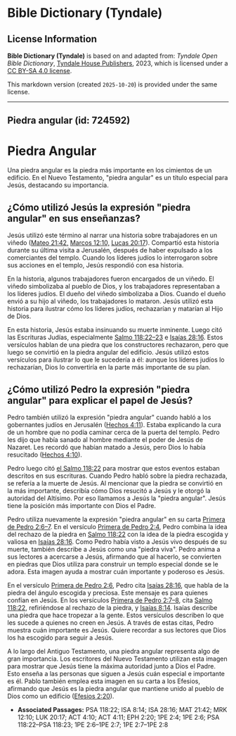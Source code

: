 # Bible Dictionary (Tyndale)

## License Information

**Bible Dictionary (Tyndale)** is based on and adapted from: _Tyndale Open Bible Dictionary_, [Tyndale House Publishers](https://tyndaleopenresources.com/), 2023, which is licensed under a [CC BY-SA 4.0 license](https://creativecommons.org/licenses/by-sa/4.0/legalcode.en).

This markdown version (created `2025-10-20`) is provided under the same license.



--------------------------------

## Piedra angular (id: 724592)

Piedra Angular
==============

Una piedra angular es la piedra más importante en los cimientos de un edificio. En el Nuevo Testamento, "piedra angular" es un título especial para Jesús, destacando su importancia.

¿Cómo utilizó Jesús la expresión "piedra angular" en sus enseñanzas?
--------------------------------------------------------------------

Jesús utilizó este término al narrar una historia sobre trabajadores en un viñedo ([Mateo 21:42,](https://ref.ly/Matt21:42) [Marcos 12:10,](https://ref.ly/Mark12:10) [Lucas 20:17](https://ref.ly/Luke20:17)). Compartió esta historia durante su última visita a Jerusalén, después de haber expulsado a los comerciantes del templo. Cuando los líderes judíos lo interrogaron sobre sus acciones en el templo, Jesús respondió con esa historia.

En la historia, algunos trabajadores fueron encargados de un viñedo. El viñedo simbolizaba al pueblo de Dios, y los trabajadores representaban a los líderes judíos. El dueño del viñedo simbolizaba a Dios. Cuando el dueño envió a su hijo al viñedo, los trabajadores lo mataron. Jesús utilizó esta historia para ilustrar cómo los líderes judíos, rechazarían y matarían al Hijo de Dios.

En esta historia, Jesús estaba insinuando su muerte inminente. Luego citó las Escrituras Judías, especialmente [Salmo 118:22–23](https://ref.ly/Ps118:22-Ps118:23) e [Isaías 28:16](https://ref.ly/Isa28:16). Estos versículos hablan de una piedra que los constructores rechazaron, pero que luego se convirtió en la piedra angular del edificio. Jesús utilizó estos versículos para ilustrar lo que le sucedería a él: aunque los líderes judíos lo rechazarían, Dios lo convertiría en la parte más importante de su plan.

¿Cómo utilizó Pedro la expresión "piedra angular" para explicar el papel de Jesús?
----------------------------------------------------------------------------------

Pedro también utilizó la expresión "piedra angular" cuando habló a los gobernantes judíos en Jerusalén ([Hechos 4:11](https://ref.ly/Acts4:11)). Estaba explicando la cura de un hombre que no podía caminar cerca de la puerta del templo. Pedro les dijo que había sanado al hombre mediante el poder de Jesús de Nazaret. Les recordó que habían matado a Jesús, pero Dios lo había resucitado ([Hechos 4:10](https://ref.ly/Acts4:10)).

Pedro luego citó [el Salmo 118:22](https://ref.ly/Ps118:22) para mostrar que estos eventos estaban descritos en sus escrituras. Cuando Pedro habló sobre la piedra rechazada, se refería a la muerte de Jesús. Al mencionar que la piedra se convirtió en la más importante, describía cómo Dios resucitó a Jesús y le otorgó la autoridad del Altísimo. Por eso llamamos a Jesús la "piedra angular". Jesús tiene la posición más importante con Dios el Padre.

Pedro utiliza nuevamente la expresión "piedra angular" en su carta [Primera de Pedro 2:6–7](https://ref.ly/1Pet2:6-1Pet2:7). En el versículo [Primera de Pedro 2:4](https://ref.ly/1Pet2:4), Pedro combina la idea del rechazo de la piedra en [Salmo 118:22](https://ref.ly/Ps118:22) con la idea de la piedra escogida y valiosa en [Isaías 28:16](https://ref.ly/Isa28:16). Como Pedro había visto a Jesús vivo después de su muerte, también describe a Jesús como una "piedra viva". Pedro anima a sus lectores a acercarse a Jesús, afirmando que al hacerlo, se convierten en piedras que Dios utiliza para construir un templo especial donde se le adora. Esta imagen ayuda a mostrar cuán importante y poderoso es Jesús.

En el versículo [Primera de Pedro 2:6](https://ref.ly/1Pet2:6), Pedro cita [Isaías 28:16](https://ref.ly/Isa28:16), que habla de la piedra del ángulo escogida y preciosa. Este mensaje es para quienes confían en Jesús. En los versículos [Primera de Pedro 2:7–8](https://ref.ly/1Pet2:7-1Pet2:8), cita [Salmo 118:22](https://ref.ly/Ps118:22), refiriéndose al rechazo de la piedra, y [Isaías 8:14](https://ref.ly/Isa8:14). Isaías describe una piedra que hace tropezar a la gente. Estos versículos describen lo que les sucede a quienes no creen en Jesús. A través de estas citas, Pedro muestra cuán importante es Jesús. Quiere recordar a sus lectores que Dios los ha escogido para seguir a Jesús.

A lo largo del Antiguo Testamento, una piedra angular representa algo de gran importancia. Los escritores del Nuevo Testamento utilizan esta imagen para mostrar que Jesús tiene la máxima autoridad junto a Dios el Padre. Esto enseña a las personas que siguen a Jesús cuán especial e importante es él. Pablo también emplea esta imagen en su carta a los Efesios, afirmando que Jesús es la piedra angular que mantiene unido al pueblo de Dios como un edificio ([Efesios 2:20](https://ref.ly/Eph2:20)).

* **Associated Passages:** PSA 118:22; ISA 8:14; ISA 28:16; MAT 21:42; MRK 12:10; LUK 20:17; ACT 4:10; ACT 4:11; EPH 2:20; 1PE 2:4; 1PE 2:6; PSA 118:22–PSA 118:23; 1PE 2:6–1PE 2:7; 1PE 2:7–1PE 2:8

